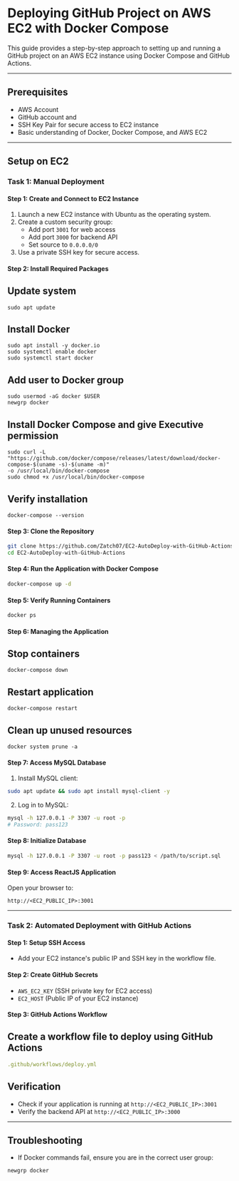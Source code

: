 
# Deploying GitHub Project on AWS EC2 with Docker Compose

This guide provides a step-by-step approach to setting up and running a GitHub project on an AWS EC2 instance
using Docker Compose and GitHub Actions.

---

## Prerequisites

- AWS Account 
- GitHub account and 
- SSH Key Pair for secure access to EC2 instance
- Basic understanding of Docker, Docker Compose, and AWS EC2

---

## Setup on EC2

### Task 1: Manual Deployment

#### Step 1: Create and Connect to EC2 Instance

1. Launch a new EC2 instance with Ubuntu as the operating system.
2. Create a custom security group:
   - Add port `3001` for web access
   - Add port `3000` for backend API
   - Set source to `0.0.0.0/0`
3. Use a private SSH key for secure access.

#### Step 2: Install Required Packages


## Update system
```
sudo apt update
```
## Install Docker
```
sudo apt install -y docker.io
sudo systemctl enable docker
sudo systemctl start docker
```

## Add user to Docker group
```
sudo usermod -aG docker $USER
newgrp docker
```

## Install Docker Compose and give Executive permission
```
sudo curl -L "https://github.com/docker/compose/releases/latest/download/docker-compose-$(uname -s)-$(uname -m)"
-o /usr/local/bin/docker-compose
sudo chmod +x /usr/local/bin/docker-compose
```

## Verify installation
```
docker-compose --version
```

#### Step 3: Clone the Repository

```bash
git clone https://github.com/Zatch07/EC2-AutoDeploy-with-GitHub-Actions
cd EC2-AutoDeploy-with-GitHub-Actions
```

#### Step 4: Run the Application with Docker Compose

```bash
docker-compose up -d
```

#### Step 5: Verify Running Containers

```bash
docker ps
```

#### Step 6: Managing the Application

## Stop containers
```
docker-compose down
```

## Restart application
```
docker-compose restart
```

## Clean up unused resources
```
docker system prune -a
```

#### Step 7: Access MySQL Database

1. Install MySQL client:

```bash
sudo apt update && sudo apt install mysql-client -y
```

2. Log in to MySQL:

```bash
mysql -h 127.0.0.1 -P 3307 -u root -p
# Password: pass123
```

#### Step 8: Initialize Database

```bash
mysql -h 127.0.0.1 -P 3307 -u root -p pass123 < /path/to/script.sql
```

#### Step 9: Access ReactJS Application

Open your browser to:

```
http://<EC2_PUBLIC_IP>:3001
```

---

### Task 2: Automated Deployment with GitHub Actions

#### Step 1: Setup SSH Access

- Add your EC2 instance's public IP and SSH key in the workflow file.

#### Step 2: Create GitHub Secrets

- `AWS_EC2_KEY` (SSH private key for EC2 access)
- `EC2_HOST` (Public IP of your EC2 instance)

#### Step 3: GitHub Actions Workflow

## Create a workflow file to deploy using GitHub Actions
```yml
.github/workflows/deploy.yml

```

## Verification

- Check if your application is running at `http://<EC2_PUBLIC_IP>:3001`
- Verify the backend API at `http://<EC2_PUBLIC_IP>:3000`

---

## Troubleshooting

- If Docker commands fail, ensure you are in the correct user group:

```bash
newgrp docker
```
